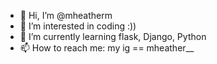 - 👋 Hi, I’m @mheatherm
- 💞️ I’m interested in coding :))
- 🌱 I’m currently learning flask, Django, Python
- 📫 How to reach me: my ig == mheather__
